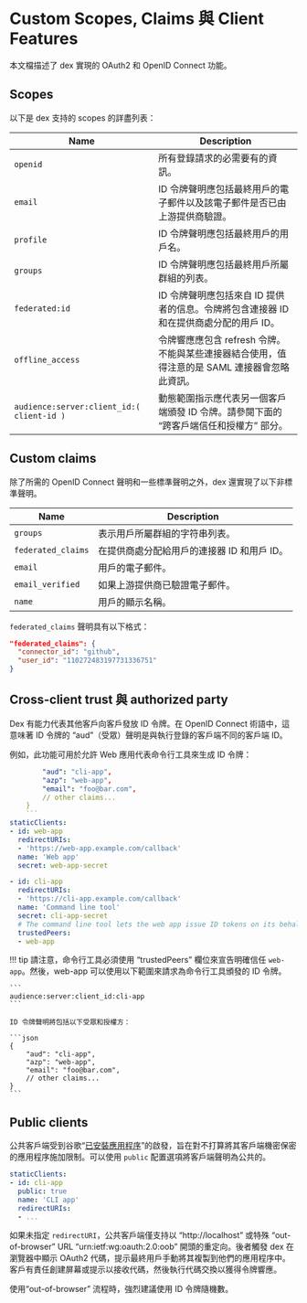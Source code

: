 # Custom Scopes, Claims 與 Client Features

本文檔描述了 dex 實現的 OAuth2 和 OpenID Connect 功能。

## Scopes

以下是 dex 支持的 scopes 的詳盡列表：

| Name | Description |
| ---- | ------------|
| `openid` | 所有登錄請求的必需要有的資訊。 |
| `email` | ID 令牌聲明應包括最終用戶的電子郵件以及該電子郵件是否已由上游提供商驗證。|
| `profile` | ID 令牌聲明應包括最終用戶的用戶名。 |
| `groups` | ID 令牌聲明應包括最終用戶所屬群組的列表。 |
| `federated:id` | ID 令牌聲明應包括來自 ID 提供者的信息。令牌將包含連接器 ID 和在提供商處分配的用戶 ID。|
| `offline_access` | 令牌響應應包含 refresh 令牌。不能與某些連接器結合使用，值得注意的是 SAML 連接器會忽略此資訊。 |
| `audience:server:client_id:( client-id )` | 動態範圍指示應代表另一個客戶端頒發 ID 令牌。請參閱下面的 “跨客戶端信任和授權方” 部分。|

## Custom claims

除了所需的 OpenID Connect 聲明和一些標準聲明之外，dex 還實現了以下非標準聲明。

| Name | Description |
| ---- | ------------|
| `groups` | 表示用戶所屬群組的字符串列表。 |
| `federated_claims` | 在提供商處分配給用戶的連接器 ID 和用戶 ID。 |
| `email` | 用戶的電子郵件。 |
| `email_verified` | 如果上游提供商已驗證電子郵件。 |
| `name` | 用戶的顯示名稱。 |

`federated_claims` 聲明具有以下格式：

```json
"federated_claims": {
  "connector_id": "github",
  "user_id": "110272483197731336751"
}
```

## Cross-client trust 與 authorized party

Dex 有能力代表其他客戶向客戶發放 ID 令牌。在 OpenID Connect 術語中，這意味著 ID 令牌的 “aud”（受眾）聲明是與執行登錄的客戶端不同的客戶端 ID。

例如，此功能可用於允許 Web 應用代表命令行工具來生成 ID 令牌：

```yaml    {
        "aud": "cli-app",
        "azp": "web-app",
        "email": "foo@bar.com",
        // other claims...
    }
    ``` 
staticClients:
- id: web-app
  redirectURIs:
  - 'https://web-app.example.com/callback'
  name: 'Web app'
  secret: web-app-secret

- id: cli-app
  redirectURIs:
  - 'https://cli-app.example.com/callback'
  name: 'Command line tool'
  secret: cli-app-secret
  # The command line tool lets the web app issue ID tokens on its behalf.
  trustedPeers:
  - web-app
```

!!! tip
    請注意，命令行工具必須使用 “trustedPeers” 欄位來宣告明確信任 `web-app`。然後，web-app 可以使用以下範圍來請求為命令行工具頒發的 ID 令牌。

    ```
    audience:server:client_id:cli-app
    ```

    ID 令牌聲明將包括以下受眾和授權方：

    ```json
    {
        "aud": "cli-app",
        "azp": "web-app",
        "email": "foo@bar.com",
        // other claims...
    }
    ```

## Public clients

公共客戶端受到谷歌“[已安裝應用程序](https://developers.google.com/api-client-library/python/auth/installed-app)”的啟發，旨在對不打算將其客戶端機密保密的應用程序施加限制。可以使用 `public` 配置選項將客戶端聲明為公共的。

```yaml
staticClients:
- id: cli-app
  public: true
  name: 'CLI app'
  redirectURIs:
  - ...
```

如果未指定 `redirectURI`，公共客戶端僅支持以 “http://localhost” 或特殊 “out-of-browser” URL “urn:ietf:wg:oauth:2.0:oob” 開頭的重定向。後者觸發 dex 在瀏覽器中顯示 OAuth2 代碼，提示最終用戶手動將其複製到他們的應用程序中。客戶有責任創建屏幕或提示以接收代碼，然後執行代碼交換以獲得令牌響應。

使用“out-of-browser” 流程時，強烈建議使用 ID 令牌隨機數。